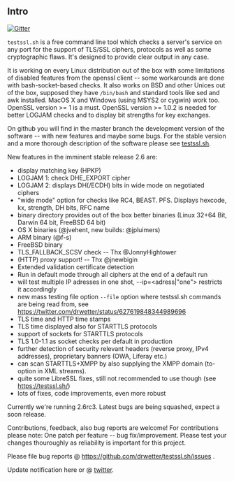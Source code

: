 
## Intro

[![Gitter](https://badges.gitter.im/Join%20Chat.svg)](https://gitter.im/drwetter/testssl.sh?utm_source=badge&utm_medium=badge&utm_campaign=pr-badge&utm_content=badge)

`testssl.sh` is a free command line tool which checks a server's service on any port for the support of TLS/SSL ciphers, protocols as well as some cryptographic flaws. It's designed to provide clear output in any case.

It is working on every Linux distribution out of the box with some limitations of disabled features from the openssl client -- some workarounds are done with bash-socket-based checks. It also works on BSD and other Unices out of the box, supposed they have `/bin/bash` and standard tools like sed and awk installed. MacOS X and Windows (using MSYS2 or cygwin) work too. OpenSSL version >= 1 is a must.  OpenSSL version >= 1.0.2 is needed for better LOGJAM checks and to display bit strengths for key exchanges.

On github you will find in the master branch the development version of the software -- with new features and maybe some bugs. For the stable version and a more thorough description of the software please see [testssl.sh](https://testssl.sh/ "Go to the site with the stable version and more documentation"). 

New features in the imminent stable release 2.6 are: 

* display matching key (HPKP)
* LOGJAM 1: check DHE_EXPORT cipher 
* LOGJAM 2: displays DH(/ECDH) bits in wide mode on negotiated ciphers
* "wide mode" option for checks like RC4, BEAST. PFS. Displays hexcode, kx, strength, DH bits, RFC name
* binary directory provides out of the box better binaries (Linux 32+64 Bit, Darwin 64 bit, FreeBSD 64 bit)
* OS X binaries (@jvehent, new builds: @jpluimers)
* ARM binary (@f-s)
* FreeBSD binary
* TLS_FALLBACK_SCSV check -- Thx @JonnyHightower
* (HTTP) proxy support! -- Thx @jnewbigin
* Extended validation certificate detection
* Run in default mode through all ciphers at the end of a default run
* will test multiple IP adresses in one shot, --ip=<adress|"one"> restricts it accordingly
* new mass testing file option ``--file`` option where testssl.sh commands are being read from, see https://twitter.com/drwetter/status/627619848344989696 
* TLS time and HTTP time stamps
* TLS time displayed also for STARTTLS protocols
* support of sockets for STARTTLS protocols 
* TLS 1.0-1.1 as socket checks per default in production
* further detection of security relevant headers (reverse proxy, IPv4 addresses), proprietary banners (OWA, Liferay etc.)
* can scan STARTTLS+XMPP by also supplying the XMPP domain (to-option in XML streams).
* quite some LibreSSL fixes, still not recommended to use though (see https://testssl.sh/) 
* lots of fixes, code improvements, even more robust

Currently we're running 2.6rc3. Latest bugs are being squashed, expect a soon release.


Contributions, feedback, also bug reports are welcome! For contributions please note: One patch per feature -- bug fix/improvement. Please test your changes thouroughly as reliability is important for this project. 

Please file bug reports @ https://github.com/drwetter/testssl.sh/issues .

Update notification here or @ [twitter](https://twitter.com/drwetter). 


